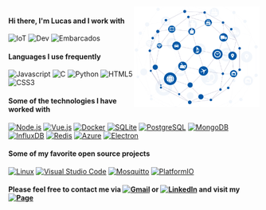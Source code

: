 <img align='right' src="https://github.com/lucaslui/lucaslui/blob/master/iot11-development.gif" width=50%>

#### Hi there, I'm Lucas and I work with

![IoT](https://img.shields.io/badge/-Internet%20of%20Things-ffa804?style=flat)
![Dev](https://img.shields.io/badge/-Software%20Development-4d008f?style=flat)
![Embarcados](https://img.shields.io/badge/-Embedded%20Systems-D14836?style=flat)

#### Languages I use frequently

![Javascript](https://img.shields.io/badge/-JavaScript-ffa804?style=flat&logo=javascript&logoColor=white)
![C](https://img.shields.io/badge/-C%2FC++-0077B5?style=flat&logo=c%2b%2b&logoColor=white)
![Python](https://img.shields.io/badge/-Python-4d008f?style=flat&logo=python&logoColor=white) 
![HTML5](https://img.shields.io/badge/-HTML-E34F26?style=flat&logo=html5&logoColor=white)
![CSS3](https://img.shields.io/badge/-CSS-1572B6?style=flat&logo=css3&logoColor=white) 
<!--![Matlab](https://img.shields.io/badge/-Matlab-0076A8?style=flat&logo=mathworks&logoColor=white) -->
<!--![Java](https://img.shields.io/badge/-Java-D14836?style=flat&logo=java&logoColor=white) -->

#### Some of the technologies I have worked with

[![Node.js](https://img.shields.io/badge/-Node.js-339933?style=flat&logo=node.js&logoColor=white)](https://nodejs.org/en/)
[![Vue.js](https://img.shields.io/badge/-Vue.js-4FC08D?style=flat&logo=vue.js&logoColor=white)]()
[![Docker](https://img.shields.io/badge/-Docker-0077B5?style=flat&logo=docker&logoColor=white)]()
[![SQLite](https://img.shields.io/badge/-SQLite-003B57?style=flat&logo=sqlite&logoColor=white)](https://www.sqlite.org/)
[![PostgreSQL](https://img.shields.io/badge/-PostgreSQL-336791?style=flat&logo=postgresql&logoColor=white)](https://www.postgresql.org/)
[![MongoDB](https://img.shields.io/badge/-MongoDB-47A248?style=flat&logo=mongodb&logoColor=white)](https://www.mongodb.com/)
[![InfluxDB](https://img.shields.io/badge/-InfluxDB-22ADF6?style=flat&logo=influxdb&logoColor=white)](https://www.influxdata.com/)
[![Redis](https://img.shields.io/badge/-Redis-DC382D?style=flat&logo=redis&logoColor=white)](https://redis.io/)
[![Azure](https://img.shields.io/badge/-Azure-0089D6?style=flat&logo=microsoft-azure&logoColor=white)]()
[![Electron](https://img.shields.io/badge/-Electron-47848F?style=flat&logo=electron&logoColor=white)](https://www.electronjs.org/)

<!--[![Espruino](https://img.shields.io/badge/-Espruino-00979D?style=flat&logo=arduino&logoColor=white)](https://www.espruino.com/)-->
<!--[![Bootstrap](https://img.shields.io/badge/-Bootstrap-563D7C?style=flat&logo=bootstrap&logoColor=white)]()-->
<!--[![jQuery](https://img.shields.io/badge/-jQuery-0769AD?style=flat&logo=jQuery&logoColor=white)]()-->

#### Some of my favorite open source projects

[![Linux](https://img.shields.io/badge/-Linux-D14836?style=flat&logo=linux&logoColor=white)]()
[![Visual Studio Code](https://img.shields.io/badge/-VSCode-007ACC?style=flat&logo=visual-studio-code&logoColor=white)](https://github.com/microsoft/vscode)
[![Mosquitto](https://img.shields.io/badge/-Mosquitto-3C5280?style=flat&logo=eclipse-mosquitto&logoColor=white)]()
[![PlatformIO](https://img.shields.io/badge/-PlatformIO-E34F26?style=flat&logo=angellist&logoColor=white)](https://platformio.org/)

#### Please feel free to contact me via [![Gmail](https://img.shields.io/badge/-Email-D14836?style=flat&logo=gmail&logoColor=white)](mailto:lucasluimotta@gmail.com) or [![LinkedIn](https://img.shields.io/badge/-Linkedin-0077B5?style=flat&logo=linkedin&logoColor=white)](https://www.linkedin.com/in/lucas-lui-motta-eng/) and visit my [![Page](https://img.shields.io/badge/-Page-000000?style=flat&logo=houzz&logoColor=white)](https://lucaslui.github.io/personal-page/)

